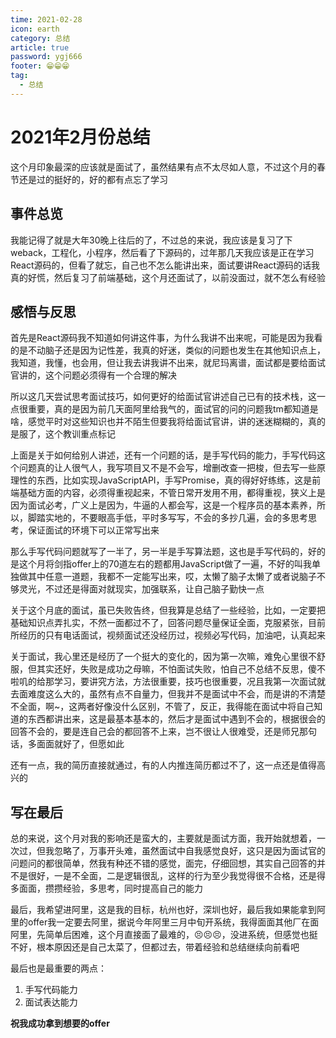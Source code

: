 ```yaml
---
time: 2021-02-28
icon: earth
category: 总结
article: true
password: ygj666
footer: 😁😁😁
tag:
  - 总结
---
```


# 2021年2月份总结

这个月印象最深的应该就是面试了，虽然结果有点不太尽如人意，不过这个月的春节还是过的挺好的，好的都有点忘了学习

## 事件总览

我能记得了就是大年30晚上往后的了，不过总的来说，我应该是复习了下weback，工程化，小程序，然后看了下源码的，过年那几天我应该是正在学习React源码的，但看了就忘，自己也不怎么能讲出来，面试要讲React源码的话我真的好慌，然后复习了前端基础，这个月还面试了，以前没面过，就不怎么有经验

## 感悟与反思

首先是React源码我不知道如何讲这件事，为什么我讲不出来呢，可能是因为我看的是不动脑子还是因为记性差，我真的好迷，类似的问题也发生在其他知识点上，我知道，我懂，也会用，但让我去讲我讲不出来，就尼玛离谱，面试都是要给面试官讲的，这个问题必须得有一个合理的解决

所以这几天尝试思考面试技巧，如何更好的给面试官讲述自己已有的技术栈，这一点很重要，真的是因为前几天面阿里给我气的，面试官的问的问题我tm都知道是啥，感觉平时对这些知识也并不陌生但要我将给面试官讲，讲的迷迷糊糊的，真的是服了，这个教训重点标记

上面是关于如何给别人讲述，还有一个问题的话，是手写代码的能力，手写代码这个问题真的让人很气人，我写项目又不是不会写，增删改查一把梭，但去写一些原理性的东西，比如实现JavaScriptAPI，手写Promise，真的得好好练练，这是前端基础方面的内容，必须得重视起来，不管日常开发用不用，都得重视，狭义上是因为面试必考，广义上是因为，牛逼的人都会写，这是一个程序员的基本素养，所以，脚踏实地的，不要眼高手低，平时多写写，不会的多抄几遍，会的多思考思考，保证面试的环境下可以正常写出来

那么手写代码问题就写了一半了，另一半是手写算法题，这也是手写代码的，好的是这个月将剑指offer上的70道左右的题都用JavaScript做了一遍，不好的叫我单独做其中任意一道题，我都不一定能写出来，哎，太懒了脑子太懒了或者说脑子不够灵光，不过还是得面对就现实，加强联系，让自己脑子勤快一点

关于这个月底的面试，虽已失败告终，但我算是总结了一些经验，比如，一定要把基础知识点弄扎实，不然一面都过不了，回答问题尽量保证全面，克服紧张，目前所经历的只有电话面试，视频面试还没经历过，视频必写代码，加油吧，认真起来

关于面试，我心里还是经历了一个挺大的变化的，因为第一次嘛，难免心里很不舒服，但其实还好，失败是成功之母嘛，不怕面试失败，怕自己不总结不反思，傻不啦叽的给那学习，要讲究方法，方法很重要，技巧也很重要，况且我第一次面试就去面难度这么大的，虽然有点不自量力，但我并不是面试中不会，而是讲的不清楚不全面，啊~，这两者好像没什么区别，不管了，反正，我得能在面试中将自己知道的东西都讲出来，这是最基本基本的，然后才是面试中遇到不会的，根据很会的回答不会的，要是连自己会的都回答不上来，岂不很让人很难受，还是师兄那句话，多面面就好了，但愿如此

还有一点，我的简历直接就通过，有的人内推连简历都过不了，这一点还是值得高兴的

## 写在最后

总的来说，这个月对我的影响还是蛮大的，主要就是面试方面，我开始就想着，一次过，但我忽略了，万事开头难，虽然面试中自我感觉良好，这只是因为面试官的问题问的都很简单，然我有种还不错的感觉，面完，仔细回想，其实自己回答的并不是很好，一是不全面，二是逻辑很乱，这样的行为至少我觉得很不合格，还是得多面面，攒攒经验，多思考，同时提高自己的能力

最后，我希望进阿里，这是我的目标，杭州也好，深圳也好，最后我如果能拿到阿里的offer我一定要去阿里，据说今年阿里三月中旬开系统，我得面面其他厂在面阿里，先简单后困难，这个月直接面了最难的，😣😣😣，没进系统，但感觉也挺不好，根本原因还是自己太菜了，但都过去，带着经验和总结继续向前看吧


最后也是最重要的两点：

1. 手写代码能力
2. 面试表达能力

**祝我成功拿到想要的offer**